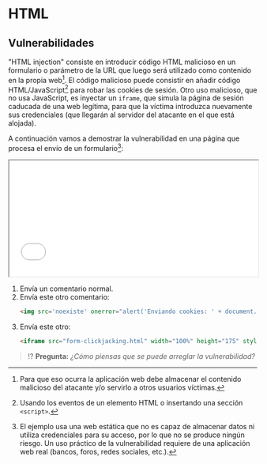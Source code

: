 # HTML
## Vulnerabilidades

"HTML injection" consiste en introducir código HTML malicioso en un formulario o parámetro de la URL que luego será utilizado como contenido en la propia web[^1]. El código malicioso puede consistir en añadir código HTML/JavaScript[^2] para robar las cookies de sesión. Otro uso malicioso, que no usa JavaScript, es inyectar un `iframe`, que simula la página de sesión caducada de una web legítima, para que la víctima introduzca nuevamente sus credenciales (que llegarán al servidor del atacante en el que está alojada).

A continuación vamos a demostrar la vulnerabilidad en una página que procesa el envío de un formulario[^3]:

<iframe src="./files/form-xss.html" width="100%" height="235" style="background:white;"></iframe>

1. Envía un comentario normal.
2. Envía este otro comentario: 
   ```html
   <img src='noexiste' onerror="alert('Enviando cookies: ' + document.cookie)">
   ```
3. Envía este otro: 
   ```html
   <iframe src="form-clickjacking.html" width="100%" height="175" style="background:white;" onload="this.scrollIntoView()"></iframe>
   ```

> ⁉️ **Pregunta:** _¿Cómo piensas que se puede arreglar la vulnerabilidad?_

[^1]: Para que eso ocurra la aplicación web debe almacenar el contenido malicioso del atacante y/o servirlo a otros usuarios víctimas.

[^2]: Usando los eventos de un elemento HTML o insertando una sección `<script>`.

[^3]: El ejemplo usa una web estática que no es capaz de almacenar datos ni utiliza credenciales para su acceso, por lo que no se produce ningún riesgo. Un uso práctico de la vulnerabilidad requiere de una aplicación web real (bancos, foros, redes sociales, etc.).